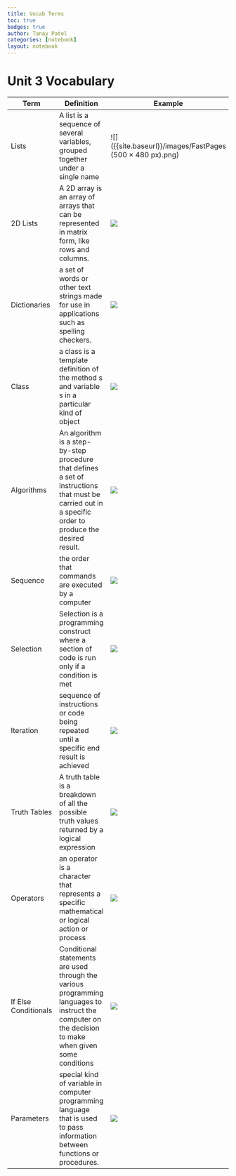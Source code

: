```yaml
---
title: Vocab Terms
toc: true
badges: true
author: Tanay Patel
categories: [notebook]
layout: notebook
---
```

# Unit 3 Vocabulary


| Term  | Definition | Example |
| ------------- | ------------- |  -------------  |
| Lists  | A list is a sequence of several variables, grouped together under a single name  | ![]({{site.baseurl}}/images/FastPages (500 × 480 px).png)             |
| 2D Lists  | A 2D array is an array of arrays that can be represented in matrix form, like rows and columns.  | ![](https://www.pythonpool.com/wp-content/uploads/2020/06/image-12.png)                   |
| Dictionaries  | a set of words or other text strings made for use in applications such as spelling checkers.  |![](https://miro.medium.com/max/862/1*ROkA74UMhsrU0KfifblGUg.png)                     |
| Class  | a class is a template definition of the method s and variable s in a particular kind of object  | ![](https://miro.medium.com/max/1102/1*w5MR50RlqAv0Bc7IkR7bRQ.png)                   |
| Algorithms  | An algorithm is a step-by-step procedure that defines a set of instructions that must be carried out in a specific order to produce the desired result.   | ![](https://cdn-images-1.medium.com/max/1024/1*5__HCmQnUOJ6tms1QiQYKA.png)                    |
| Sequence  | the order that commands are executed by a computer |![](https://mathspp.com/images/7/d/6/6/1/7d661eca5adb3f456ab51a68ccbca5fd44fd6092-thumbnail.png)                    |
| Selection  | Selection is a programming construct where a section of code is run only if a condition is met  |![](https://blogs.glowscotland.org.uk/nl/public/ColtnessHS-ComputingScience/uploads/sites/12638/2015/10/dice.png)                     |
| Iteration  | sequence of instructions or code being repeated until a specific end result is achieved  |![](https://nedbatchelder.com/text/iter_pix/021.png)                    |
| Truth Tables  | A truth table is a breakdown of all the possible truth values returned by a logical expression  |![](https://i.stack.imgur.com/e7k9L.png) |
| Operators  | an operator is a character that represents a specific mathematical or logical action or process  |![](https://media.geeksforgeeks.org/wp-content/uploads/20191122132635/Python-logical-or-operator.jpg)  |
| If Else Conditionals  | Conditional statements are used through the various programming languages to instruct the computer on the decision to make when given some conditions  |![](https://miro.medium.com/max/1400/1*MGV0wog7EzunCowymzE3Xg.png)|
| Parameters  | special kind of variable in computer programming language that is used to pass information between functions or procedures.  | ![](https://study.com/cimages/videopreview/videopreview-full/vkel64l53p.jpg)  |